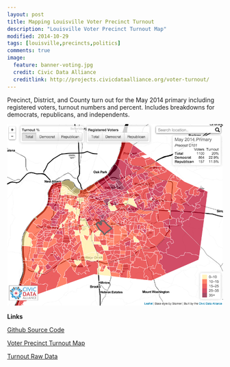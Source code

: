 ```yaml
---
layout: post
title: Mapping Louisville Voter Precinct Turnout
description: "Louisville Voter Precinct Turnout Map"
modified: 2014-10-29
tags: [louisville,precincts,politics]
comments: true
image:
  feature: banner-voting.jpg
  credit: Civic Data Alliance
  creditlink: http://projects.civicdataalliance.org/voter-turnout/
---
```


Precinct, District, and County turn out for the May 2014 primary including registered voters, turnout numbers and percent. Includes breakdowns for democrats, republicans, and independents.

![Voter Turnout Map](/images/screenshot-voter-turnout.png)

**Links**

[Github Source Code](https://github.com/civicdata/LouisvilleVoterTurnoutMap)

[Voter Precinct Turnout Map](http://projects.civicdataalliance.org/voter-turnout/)

[Turnout Raw Data](http://data.civicdataalliance.org/dataset/ky-voting-precinct-results)